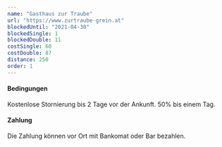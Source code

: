 ```yaml
---
name: "Gasthaus zur Traube"
url: "https://www.zurtraube-grein.at"
blockedUntil: "2021-04-30"
blockedSingle: 1
blockedDouble: 11
costSingle: 60
costDouble: 87
distance: 250
order: 1
---
```


#### Bedingungen

Kostenlose Stornierung bis 2 Tage vor der Ankunft. 50% bis einem Tag.

#### Zahlung

Die Zahlung können vor Ort mit Bankomat oder Bar bezahlen.

